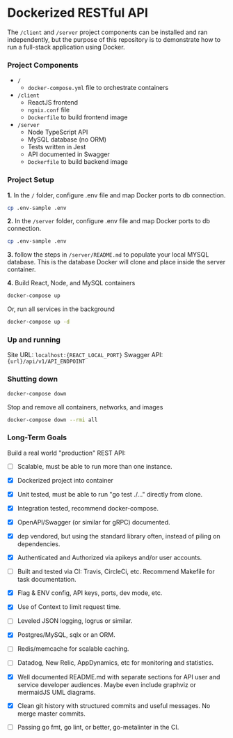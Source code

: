 # Dockerized RESTful API

The `/client` and `/server` project components can be installed and ran independently, but the purpose of this repository is to demonstrate how to run a full-stack application using Docker.

### Project Components

* `/` 
	* `docker-compose.yml` file to orchestrate containers
* `/client`
	* ReactJS frontend
	* `ngnix.conf` file
	* `Dockerfile` to build frontend image
* `/server`
	* Node  TypeScript API
	* MySQL database (no ORM)
	* Tests written in Jest
	* API documented in Swagger
	* `Dockerfile` to build backend image

### Project Setup

**1.** In the `/` folder, configure .env file and map Docker ports to db connection.
```sh
cp .env-sample .env
``` 

**2.** In the `/server` folder, configure .env file and map Docker ports to db connection.
```sh
cp .env-sample .env
``` 

**3.** follow the steps in `/server/README.md` to populate your local MYSQL database. This is the database Docker will clone and place inside the server container.

**4.** Build React, Node, and MySQL containers
```sh
docker-compose up
```
Or, run all services in the background
```sh
docker-compose up -d
```

### Up and running
Site URL: `localhost:{REACT_LOCAL_PORT}`
Swagger API: `{url}/api/v1/API_ENDPOINT`

### Shutting down
```sh
docker-compose down
```
Stop and remove all containers, networks, and images 
```sh
docker-compose down --rmi all
```

### Long-Term Goals 

Build a real world "production" REST API: 

* [ ] Scalable, must be able to run more than one instance.

* [x] Dockerized project into container

* [x] Unit tested, must be able to run "go test ./..." directly from clone.

* [x] Integration tested, recommend docker-compose.

* [x] OpenAPI/Swagger (or similar for gRPC) documented.

* [x] dep vendored, but using the standard library often, instead of piling on dependencies.

* [x] Authenticated and Authorized via apikeys and/or user accounts.

* [ ] Built and tested via CI: Travis, CircleCi, etc. Recommend Makefile for task documentation.

* [x] Flag & ENV config, API keys, ports, dev mode, etc.

* [x] Use of Context to limit request time.

* [ ] Leveled JSON logging, logrus or similar.

* [x] Postgres/MySQL, sqlx or an ORM.

* [ ] Redis/memcache for scalable caching.

* [ ] Datadog, New Relic, AppDynamics, etc for monitoring and statistics.

* [x] Well documented README.md with separate sections for API user and service developer audiences. Maybe even include graphviz or mermaidJS UML diagrams.

* [x] Clean git history with structured commits and useful messages. No merge master commits.

* [ ] Passing go fmt, go lint, or better, go-metalinter in the CI.